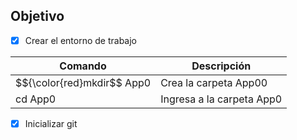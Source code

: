 ## Objetivo
- [x] Crear el entorno de trabajo

|     Comando   |        Descripción        |
| ------------- | ------------------------- |
| $${\color{red}mkdir$$ App0    | Crea la carpeta App00     |
| <r>cd</r> App0       | Ingresa a la carpeta App0 |


- [x] Inicializar git
